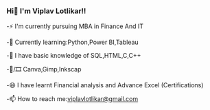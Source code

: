 ### Hi👋 I'm Viplav Lotlikar!!
-⚡  I'm currently pursuing MBA in Finance And IT

-🌱 Currently learning:Python,Power BI,Tableau

-🤔 I have basic knowledge of SQL,HTML,C,C++

-📸/🎞 Canva,Gimp,Inkscap

-😄 I have learnt Financial analysis and Advance Excel (Certifications)

-📫 How to reach me:viplavlotlikar@gmail.com

<!--
**viplav012/viplav012** is a ✨ _special_ ✨ repository because its `README.md` (this file) appears on your GitHub profile.

Here are some ideas to get you started:

-  I’m currently working on ...
-  I’m currently working on ...
- 🌱 I’m currently learning ...Python , Power BI
- 👯 I’m looking to collaborate on ...
- 🤔 I’m looking for help with ...
- 💬 Ask me about ...
- 📫 How to reach me: ...
- 😄 Pronouns: ...
- ⚡ Fun fact: ...
-->
